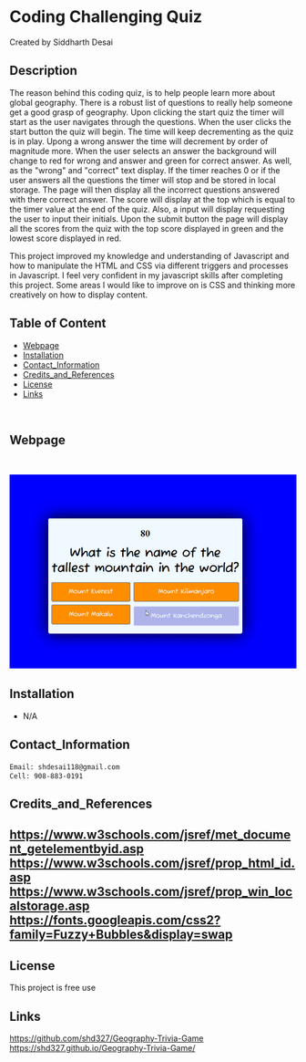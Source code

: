 # Coding Challenging Quiz
Created by Siddharth Desai

## Description
The reason behind this coding quiz, is to help people learn more about global geography. There is a robust list of questions to really help someone get a good grasp of geography. Upon clicking the start quiz the timer will start as the user navigates through the questions. When the user clicks the start button the quiz will begin. The time will keep decrementing as the quiz is in play. Upong a wrong answer the time will decrement by order of magnitude more. When the user selects an answer the background will change to red for wrong and answer and green for correct answer. As well, as the "wrong" and "correct" text display. If the timer reaches 0 or if the user answers all the questions the timer will stop and be stored in local storage. The page will then display all the incorrect questions answered with there correct answer. The score will display at the top which is equal to the timer value at the end of the quiz. Also, a input will display requesting the user to input their initials. Upon the submit button the page will display all the scores from the quiz with the top score displayed in green and the lowest score displayed in red.

This project improved my knowledge and understanding of Javascript and how to manipulate the HTML and CSS via different triggers and processes in Javascript. I feel very confident in my javascript skills after completing this project. Some areas I would like to improve on is CSS and thinking more creatively on how to display content.

## Table of Content
- [Webpage](#webpage)
- [Installation](#installation)
- [Contact_Information](#contact_information)
- [Credits_and_References](#credits_and_references)
- [License](#license)
- [Links](#links)

<br/>

## Webpage


<br/>

![](./assets/img/chrome_wGfccehj59.gif)



## Installation

* N/A
 


## Contact_Information

```
Email: shdesai118@gmail.com
Cell: 908-883-0191
```

## Credits_and_References
https://www.w3schools.com/jsref/met_document_getelementbyid.asp
https://www.w3schools.com/jsref/prop_html_id.asp
https://www.w3schools.com/jsref/prop_win_localstorage.asp
https://fonts.googleapis.com/css2?family=Fuzzy+Bubbles&display=swap
--- 

## License

This project is free use

## Links
https://github.com/shd327/Geography-Trivia-Game
https://shd327.github.io/Geography-Trivia-Game/

